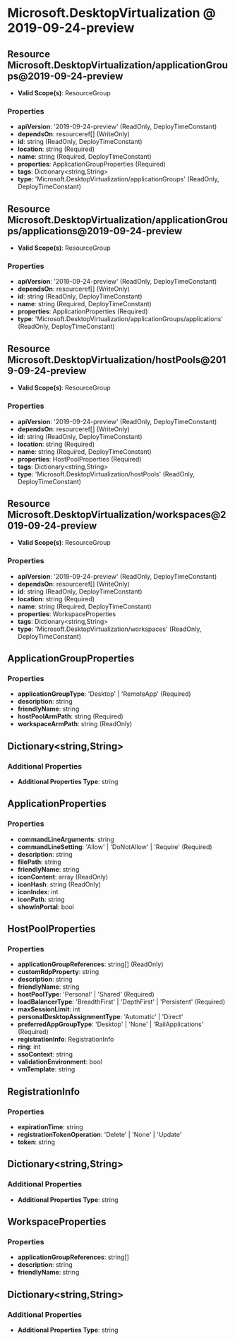# Microsoft.DesktopVirtualization @ 2019-09-24-preview

## Resource Microsoft.DesktopVirtualization/applicationGroups@2019-09-24-preview
* **Valid Scope(s)**: ResourceGroup
### Properties
* **apiVersion**: '2019-09-24-preview' (ReadOnly, DeployTimeConstant)
* **dependsOn**: resourceref[] (WriteOnly)
* **id**: string (ReadOnly, DeployTimeConstant)
* **location**: string (Required)
* **name**: string (Required, DeployTimeConstant)
* **properties**: ApplicationGroupProperties (Required)
* **tags**: Dictionary<string,String>
* **type**: 'Microsoft.DesktopVirtualization/applicationGroups' (ReadOnly, DeployTimeConstant)

## Resource Microsoft.DesktopVirtualization/applicationGroups/applications@2019-09-24-preview
* **Valid Scope(s)**: ResourceGroup
### Properties
* **apiVersion**: '2019-09-24-preview' (ReadOnly, DeployTimeConstant)
* **dependsOn**: resourceref[] (WriteOnly)
* **id**: string (ReadOnly, DeployTimeConstant)
* **name**: string (Required, DeployTimeConstant)
* **properties**: ApplicationProperties (Required)
* **type**: 'Microsoft.DesktopVirtualization/applicationGroups/applications' (ReadOnly, DeployTimeConstant)

## Resource Microsoft.DesktopVirtualization/hostPools@2019-09-24-preview
* **Valid Scope(s)**: ResourceGroup
### Properties
* **apiVersion**: '2019-09-24-preview' (ReadOnly, DeployTimeConstant)
* **dependsOn**: resourceref[] (WriteOnly)
* **id**: string (ReadOnly, DeployTimeConstant)
* **location**: string (Required)
* **name**: string (Required, DeployTimeConstant)
* **properties**: HostPoolProperties (Required)
* **tags**: Dictionary<string,String>
* **type**: 'Microsoft.DesktopVirtualization/hostPools' (ReadOnly, DeployTimeConstant)

## Resource Microsoft.DesktopVirtualization/workspaces@2019-09-24-preview
* **Valid Scope(s)**: ResourceGroup
### Properties
* **apiVersion**: '2019-09-24-preview' (ReadOnly, DeployTimeConstant)
* **dependsOn**: resourceref[] (WriteOnly)
* **id**: string (ReadOnly, DeployTimeConstant)
* **location**: string (Required)
* **name**: string (Required, DeployTimeConstant)
* **properties**: WorkspaceProperties
* **tags**: Dictionary<string,String>
* **type**: 'Microsoft.DesktopVirtualization/workspaces' (ReadOnly, DeployTimeConstant)

## ApplicationGroupProperties
### Properties
* **applicationGroupType**: 'Desktop' | 'RemoteApp' (Required)
* **description**: string
* **friendlyName**: string
* **hostPoolArmPath**: string (Required)
* **workspaceArmPath**: string (ReadOnly)

## Dictionary<string,String>
### Additional Properties
* **Additional Properties Type**: string

## ApplicationProperties
### Properties
* **commandLineArguments**: string
* **commandLineSetting**: 'Allow' | 'DoNotAllow' | 'Require' (Required)
* **description**: string
* **filePath**: string
* **friendlyName**: string
* **iconContent**: array (ReadOnly)
* **iconHash**: string (ReadOnly)
* **iconIndex**: int
* **iconPath**: string
* **showInPortal**: bool

## HostPoolProperties
### Properties
* **applicationGroupReferences**: string[] (ReadOnly)
* **customRdpProperty**: string
* **description**: string
* **friendlyName**: string
* **hostPoolType**: 'Personal' | 'Shared' (Required)
* **loadBalancerType**: 'BreadthFirst' | 'DepthFirst' | 'Persistent' (Required)
* **maxSessionLimit**: int
* **personalDesktopAssignmentType**: 'Automatic' | 'Direct'
* **preferredAppGroupType**: 'Desktop' | 'None' | 'RailApplications' (Required)
* **registrationInfo**: RegistrationInfo
* **ring**: int
* **ssoContext**: string
* **validationEnvironment**: bool
* **vmTemplate**: string

## RegistrationInfo
### Properties
* **expirationTime**: string
* **registrationTokenOperation**: 'Delete' | 'None' | 'Update'
* **token**: string

## Dictionary<string,String>
### Additional Properties
* **Additional Properties Type**: string

## WorkspaceProperties
### Properties
* **applicationGroupReferences**: string[]
* **description**: string
* **friendlyName**: string

## Dictionary<string,String>
### Additional Properties
* **Additional Properties Type**: string


